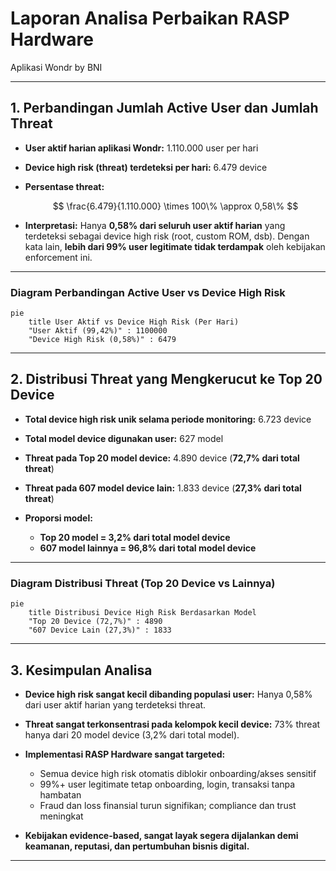 # Laporan Analisa Perbaikan RASP Hardware

Aplikasi Wondr by BNI

---

## 1. Perbandingan Jumlah Active User dan Jumlah Threat

* **User aktif harian aplikasi Wondr:** 1.110.000 user per hari
* **Device high risk (threat) terdeteksi per hari:** 6.479 device
* **Persentase threat:**

  $$
  \frac{6.479}{1.110.000} \times 100\% \approx 0,58\%
  $$
* **Interpretasi:**
  Hanya **0,58% dari seluruh user aktif harian** yang terdeteksi sebagai device high risk (root, custom ROM, dsb).
  Dengan kata lain, **lebih dari 99% user legitimate tidak terdampak** oleh kebijakan enforcement ini.

---

### **Diagram Perbandingan Active User vs Device High Risk**

```mermaid
pie
    title User Aktif vs Device High Risk (Per Hari)
    "User Aktif (99,42%)" : 1100000
    "Device High Risk (0,58%)" : 6479
```

---

## 2. Distribusi Threat yang Mengkerucut ke Top 20 Device

* **Total device high risk unik selama periode monitoring:** 6.723 device
* **Total model device digunakan user:** 627 model
* **Threat pada Top 20 model device:** 4.890 device (**72,7% dari total threat**)
* **Threat pada 607 model device lain:** 1.833 device (**27,3% dari total threat**)
* **Proporsi model:**

  * **Top 20 model = 3,2% dari total model device**
  * **607 model lainnya = 96,8% dari total model device**

---

### **Diagram Distribusi Threat (Top 20 Device vs Lainnya)**

```mermaid
pie
    title Distribusi Device High Risk Berdasarkan Model
    "Top 20 Device (72,7%)" : 4890
    "607 Device Lain (27,3%)" : 1833
```

---

## 3. Kesimpulan Analisa

* **Device high risk sangat kecil dibanding populasi user:**
  Hanya 0,58% dari user aktif harian yang terdeteksi threat.
* **Threat sangat terkonsentrasi pada kelompok kecil device:**
  73% threat hanya dari 20 model device (3,2% dari total model).
* **Implementasi RASP Hardware sangat targeted:**

  * Semua device high risk otomatis diblokir onboarding/akses sensitif
  * 99%+ user legitimate tetap onboarding, login, transaksi tanpa hambatan
  * Fraud dan loss finansial turun signifikan; compliance dan trust meningkat
* **Kebijakan evidence-based, sangat layak segera dijalankan demi keamanan, reputasi, dan pertumbuhan bisnis digital.**

---
